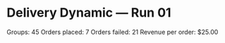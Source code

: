 # Delivery Dynamic — Run 01

Groups: 45
Orders placed: 7
Orders failed: 21
Revenue per order: $25.00